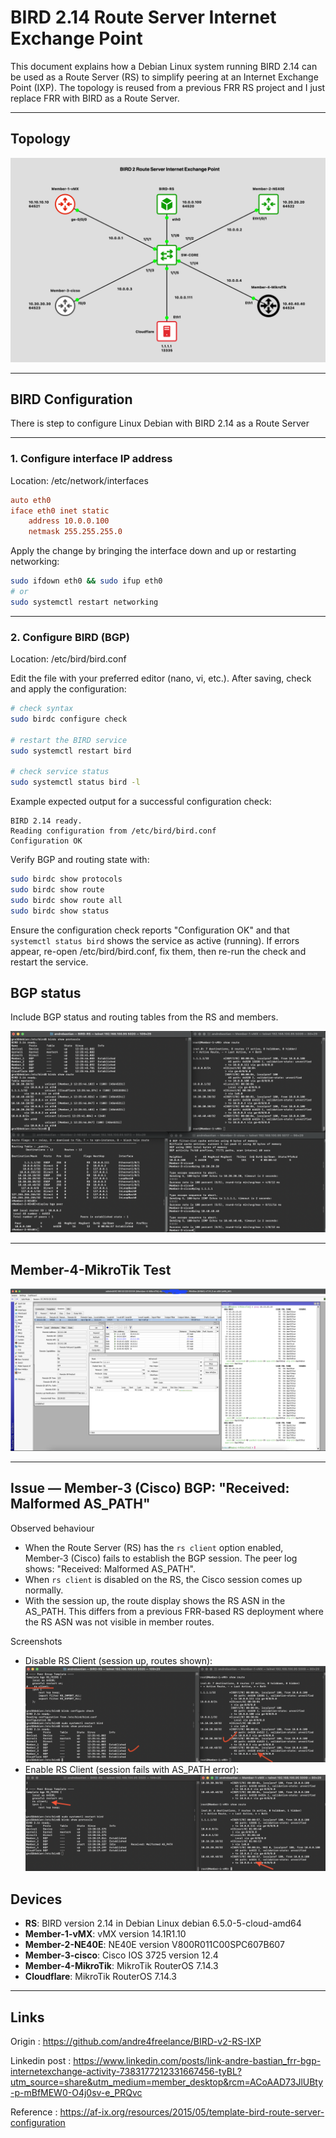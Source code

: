 # BIRD 2.14 Route Server Internet Exchange Point
This document explains how a Debian Linux system running BIRD 2.14 can be used as a Route Server (RS) to simplify peering at an Internet Exchange Point (IXP). The topology is reused from a previous FRR RS project and I just replace FRR with BIRD as a Route Server.

---

## Topology

![Project topology](images/Topology.png)

---

## BIRD Configuration
There is step to configure Linux Debian with BIRD 2.14 as a Route Server

---

### 1. Configure interface IP address
Location: /etc/network/interfaces

```ini
auto eth0
iface eth0 inet static
    address 10.0.0.100
    netmask 255.255.255.0
```

Apply the change by bringing the interface down and up or restarting networking:

```bash
sudo ifdown eth0 && sudo ifup eth0
# or
sudo systemctl restart networking
```

---

### 2. Configure BIRD (BGP)
Location: /etc/bird/bird.conf

Edit the file with your preferred editor (nano, vi, etc.). After saving, check and apply the configuration:

```bash
# check syntax
sudo birdc configure check

# restart the BIRD service
sudo systemctl restart bird

# check service status
sudo systemctl status bird -l
```

Example expected output for a successful configuration check:

```
BIRD 2.14 ready.
Reading configuration from /etc/bird/bird.conf
Configuration OK
```

Verify BGP and routing state with:

```bash
sudo birdc show protocols
sudo birdc show route
sudo birdc show route all
sudo birdc show status
```

Ensure the configuration check reports "Configuration OK" and that `systemctl status bird` shows the service as active (running). If errors appear, re-open /etc/bird/bird.conf, fix them, then re-run the check and restart the service.

## BGP status
Include BGP status and routing tables from the RS and members.

![Project topology](images/BGP-Statuses.png)

---

## Member-4-MikroTik Test
![Project topology](images/Member-4-BGP-Status.png)

---
## Issue — Member-3 (Cisco) BGP: "Received: Malformed AS_PATH"

Observed behaviour
- When the Route Server (RS) has the `rs client` option enabled, Member‑3 (Cisco) fails to establish the BGP session. The peer log shows: "Received: Malformed AS_PATH".
- When `rs client` is disabled on the RS, the Cisco session comes up normally.
- With the session up, the route display shows the RS ASN in the AS_PATH. This differs from a previous FRR-based RS deployment where the RS ASN was not visible in member routes.

Screenshots
- Disable RS Client (session up, routes shown): ![Disable RS Client](images/disable-rs-client.png)
- Enable RS Client (session fails with AS_PATH error): ![Enable RS Client](images/Member-3-Cisco-error-if-rs-client-enable.png)

## Devices

- **RS**: BIRD version 2.14 in Debian Linux debian 6.5.0-5-cloud-amd64
- **Member-1-vMX**: vMX version 14.1R1.10
- **Member-2-NE40E**: NE40E version V800R011C00SPC607B607
- **Member-3-cisco**: Cisco IOS 3725 version 12.4
- **Member-4-MikroTik**: MikroTik RouterOS 7.14.3
- **Cloudflare**: MikroTik RouterOS 7.14.3

---

## Links

Origin : 
<https://github.com/andre4freelance/BIRD-v2-RS-IXP>

Linkedin post : 
<https://www.linkedin.com/posts/link-andre-bastian_frr-bgp-internetexchange-activity-7383177212331667456-tyBL?utm_source=share&utm_medium=member_desktop&rcm=ACoAAD73JlUBty-p-mBfMEW0-O4j0sv-e_PRQvc>

Reference : 
<https://af-ix.org/resources/2015/05/template-bird-route-server-configuration>